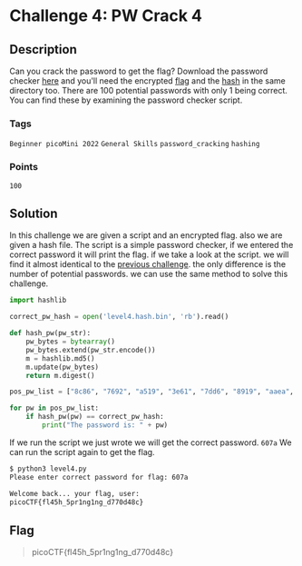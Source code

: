 # Challenge 4: PW Crack 4

## Description

Can you crack the password to get the flag? Download the password checker [here](https://artifacts.picoctf.net/c/60/level4.py) and you'll need the encrypted [flag](https://artifacts.picoctf.net/c/60/level4.flag.txt.enc) and the [hash](https://artifacts.picoctf.net/c/60/level4.hash.bin) in the same directory too. There are 100 potential passwords with only 1 being correct. You can find these by examining the password checker script.

### Tags

`Beginner picoMini 2022` `General Skills` `password_cracking` `hashing`

### Points

`100`

## Solution

In this challenge we are given a script and an encrypted flag. also we are given a hash file. The script is a simple password checker, if we entered the correct password it will print the flag. if we take a look at the script. we will find it almost identical to the [previous challenge](./PW-Crack-3.md). the only difference is the number of potential passwords. we can use the same method to solve this challenge.

```python
import hashlib

correct_pw_hash = open('level4.hash.bin', 'rb').read()

def hash_pw(pw_str):
    pw_bytes = bytearray()
    pw_bytes.extend(pw_str.encode())
    m = hashlib.md5()
    m.update(pw_bytes)
    return m.digest()

pos_pw_list = ["8c86", "7692", "a519", "3e61", "7dd6", "8919", "aaea", "f34b", "d9a2", "39f7", "626b", "dc78", "2a98", "7a85", "cd15", "80fa", "8571", "2f8a", "2ca6", "7e6b", "9c52", "7423", "a42c", "7da0", "95ab", "7de8", "6537", "ba1e", "4fd4", "20a0", "8a28", "2801", "2c9a", "4eb1", "22a5", "c07b", "1f39", "72bd", "97e9", "affc", "4e41", "d039", "5d30", "d13f", "c264", "c8be", "2221", "37ea", "ca5f", "fa6b", "5ada", "607a", "e469", "5681", "e0a4", "60aa", "d8f8", "8f35", "9474", "be73", "ef80", "ea43", "9f9e", "77d7", "d766", "55a0", "dc2d", "a970", "df5d", "e747", "dc69", "cc89", "e59a", "4f68", "14ff", "7928", "36b9", "eac6", "5c87", "da48", "5c1d", "9f63", "8b30", "5534", "2434", "4a82", "d72c", "9b6b", "73c5", "1bcf", "c739", "6c31", "e138", "9e77", "ace1", "2ede", "32e0", "3694", "fc92", "a7e2"]

for pw in pos_pw_list:
    if hash_pw(pw) == correct_pw_hash:
        print("The password is: " + pw)
```

If we run the script we just wrote we will get the correct password. `607a`
We can run the script again to get the flag.

```bash
$ python3 level4.py
Please enter correct password for flag: 607a

Welcome back... your flag, user:
picoCTF{fl45h_5pr1ng1ng_d770d48c}
```

## Flag

> picoCTF{fl45h_5pr1ng1ng_d770d48c}
